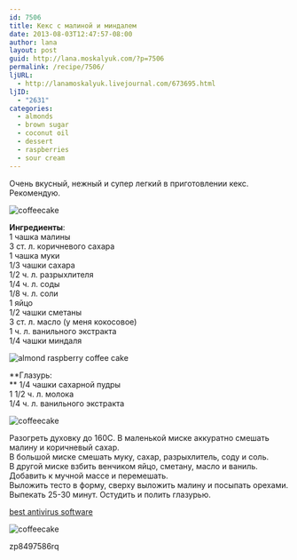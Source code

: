 ```yaml
---
id: 7506
title: Кекс с малиной и миндалем
date: 2013-08-03T12:47:57-08:00
author: lana
layout: post
guid: http://lana.moskalyuk.com/?p=7506
permalink: /recipe/7506/
ljURL:
  - http://lanamoskalyuk.livejournal.com/673695.html
ljID:
  - "2631"
categories:
  - almonds
  - brown sugar
  - coconut oil
  - dessert
  - raspberries
  - sour cream
---
```

Очень вкусный, нежный и супер легкий в приготовлении кекс. Рекомендую.

![coffeecake](http://farm4.staticflickr.com/3744/9431601582_268741e7d4_c.jpg) 

**Ингредиенты**:  
1 чашка малины  
3 ст. л. коричневого сахара  
1 чашка муки  
1/3 чашки сахара  
1/2 ч. л. разрыхлителя  
1/4 ч. л. соды  
1/8 ч. л. соли  
1 яйцо  
1/2 чашки сметаны  
3 ст. л. масло (у меня кокосовое)  
1 ч. л. ванильного экстракта  
1/4 чашки миндаля

![almond raspberry coffee cake](http://farm3.staticflickr.com/2867/9428801551_268a1dd73a_c.jpg) 

**Глазурь:  
** 1/4 чашки сахарной пудры  
1 1/2 ч. л. молока  
1/4 ч. л. ванильного экстракта

![coffeecake](http://farm6.staticflickr.com/5347/9428868631_2d19793d88_c.jpg) 

Разогреть духовку до 160С. В маленькой миске аккуратно смешать малину и коричневый сахар.  
В большой миске смешать муку, сахар, разрыхлитель, соду и соль.  
В другой миске взбить венчиком яйцо, сметану, масло и ваниль. Добавить к мучной массе и перемешать.  
Выложить тесто в форму, сверху выложить малину и посыпать орехами.  
Выпекать 25-30 минут. Остудить и полить глазурью.

<div>
  <a href='http://the-best-antivirus-software-pc.com'>best antivirus software</a>
</div>

![coffeecake](http://farm8.staticflickr.com/7338/9428899225_06c62b1297_c.jpg) 

<div>
  zp8497586rq
</div>
